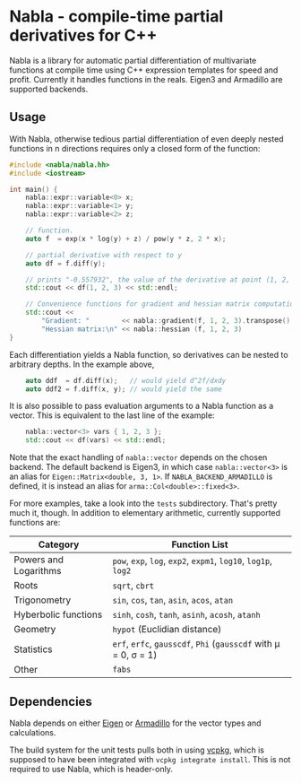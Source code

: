 # Nabla - compile-time partial derivatives for C++

Nabla is a library for automatic partial differentiation of multivariate functions
at compile time using C++ expression templates for speed and profit. Currently it
handles functions in the reals. Eigen3 and Armadillo are supported backends.

## Usage

With Nabla, otherwise tedious partial differentiation of even deeply nested
functions in n directions requires only a closed form of the function:

```c++
#include <nabla/nabla.hh>
#include <iostream>

int main() {
    nabla::expr::variable<0> x;
    nabla::expr::variable<1> y;
    nabla::expr::variable<2> z;

    // function.
    auto f  = exp(x * log(y) + z) / pow(y * z, 2 * x);

    // partial derivative with respect to y
    auto df = f.diff(y);

    // prints "-0.557932", the value of the derivative at point (1, 2, 3)
    std::cout << df(1, 2, 3) << std::endl;

    // Convenience functions for gradient and hessian matrix computation exist:
    std::cout <<
        "Gradient: "        << nabla::gradient(f, 1, 2, 3).transpose() << "\n"
        "Hessian matrix:\n" << nabla::hessian (f, 1, 2, 3)             << std::endl;
}
```

Each differentiation yields a Nabla function, so derivatives can be nested
to arbitrary depths. In the example above,

```c++
    auto ddf  = df.diff(x);   // would yield d^2f/dxdy
    auto ddf2 = f.diff(x, y); // would yield the same
```

It is also possible to pass evaluation arguments to a Nabla function as a vector.
This is equivalent to the last line of the example:

```c++
    nabla::vector<3> vars { 1, 2, 3 };
    std::cout << df(vars) << std::endl;
```

Note that the exact handling of `nabla::vector` depends on the chosen backend.
The default backend is Eigen3, in which case `nabla::vector<3>` is an alias
for `Eigen::Matrix<double, 3, 1>`. If `NABLA_BACKEND_ARMADILLO` is defined,
it is instead an alias for `arma::Col<double>::fixed<3>`.

For more examples, take a look into the `tests` subdirectory. That's pretty
much it, though. In addition to elementary arithmetic, currently supported
functions are:

| Category              | Function List                                                            |
| --------------------- | ------------------------------------------------------------------------ |
| Powers and Logarithms | `pow`, `exp`, `log`, `exp2`, `expm1`, `log10`, `log1p`, `log2`           |
| Roots                 | `sqrt`, `cbrt`                                                           |
| Trigonometry          | `sin`, `cos`, `tan`, `asin`, `acos`, `atan`                              |
| Hyberbolic functions  | `sinh`, `cosh`, `tanh`, `asinh`, `acosh`, `atanh`                        |
| Geometry              | `hypot` (Euclidian distance)                                             |
| Statistics            | `erf`, `erfc`, `gausscdf`, `Phi` (`gausscdf` with &mu; = 0, &sigma; = 1) |
| Other                 | `fabs`                                                                   |

## Dependencies

Nabla depends on either [Eigen](http://eigen.tuxfamily.org) or
[Armadillo](https://arma.sourceforge.net/) for the vector types and
calculations.

The build system for the unit tests pulls both in using
[vcpkg](https://vcpkg.io), which is supposed to have been integrated
with `vcpkg integrate install`. This is not required to use Nabla,
which is header-only.

